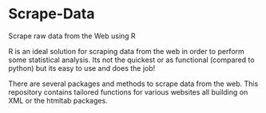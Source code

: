 # Scrape-Data
Scrape raw data from the Web using R

R is an ideal solution for scraping data from the web in order to perform some statistical analysis. Its not the quickest or as functional (compared to python) but its easy to use and does the job!

There are several packages and methods to scrape data from the web. This repository contains tailored functions for various websites all building on XML or the htmltab packages.
